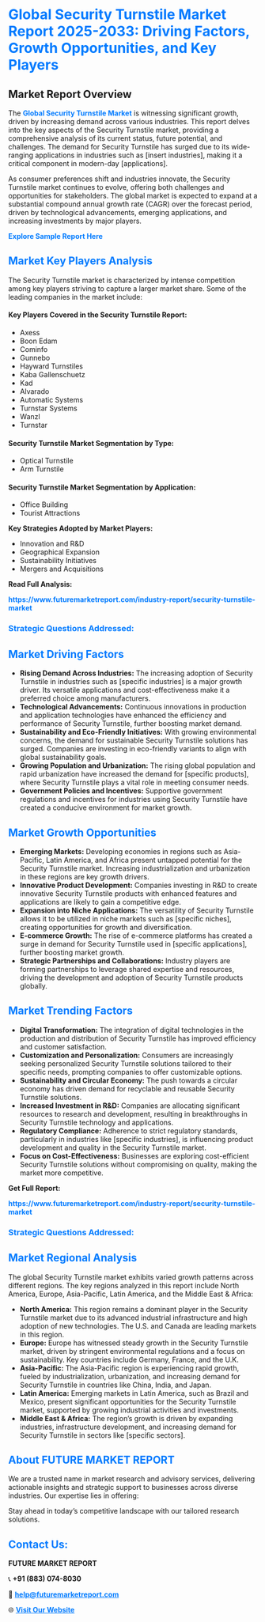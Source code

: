 <h1 style="color: #007BFF;">Global Security Turnstile Market Report 2025-2033: Driving Factors, Growth Opportunities, and Key Players</h1>

<section id="overview">
<h2>Market Report Overview</h2>
<p>The <a href="https://www.futuremarketreport.com/industry-report/security-turnstile-market" style="color: #007BFF; text-decoration: none;"><strong>Global Security Turnstile Market</strong></a> is witnessing significant growth, driven by increasing demand across various industries. This report delves into the key aspects of the Security Turnstile market, providing a comprehensive analysis of its current status, future potential, and challenges. The demand for Security Turnstile has surged due to its wide-ranging applications in industries such as [insert industries], making it a critical component in modern-day [applications].</p>
<p>As consumer preferences shift and industries innovate, the Security Turnstile market continues to evolve, offering both challenges and opportunities for stakeholders. The global market is expected to expand at a substantial compound annual growth rate (CAGR) over the forecast period, driven by technological advancements, emerging applications, and increasing investments by major players.</p>
</section>

<section id="overview">
<p><a href="https://www.futuremarketreport.com/request-sample/reportId=42292" style="color: #007BFF; text-decoration: none;"><strong>Explore Sample Report Here</strong></a></p>
</section>

<section id="key-players">
<h2 style="color: #007BFF;">Market Key Players Analysis</h2>
<p>The Security Turnstile market is characterized by intense competition among key players striving to capture a larger market share. Some of the leading companies in the market include:</p>
<h4>Key Players Covered in the Security Turnstile Report:</h4>
<ul><li>Axess</li><li>Boon Edam</li><li>Cominfo</li><li>Gunnebo</li><li>Hayward Turnstiles</li><li>Kaba Gallenschuetz</li><li>Kad</li><li>Alvarado</li><li>Automatic Systems</li><li>Turnstar Systems</li><li>Wanzl</li><li>Turnstar</li></ul>
<h4>Security Turnstile Market Segmentation by Type:</h4>
<ul><li>Optical Turnstile</li><li>Arm Turnstile</li></ul>

<h4>Security Turnstile Market Segmentation by Application:</h4>
<ul><li>Office Building</li><li>Tourist Attractions</li></ul>
<p><strong>Key Strategies Adopted by Market Players:</strong></p>
<ul>
<li>Innovation and R&D</li>
<li>Geographical Expansion</li>
<li>Sustainability Initiatives</li>
<li>Mergers and Acquisitions</li>
</ul>
</section>

<section>
<p><strong>Read Full Analysis: </strong></p><a href="https://www.futuremarketreport.com/industry-report/security-turnstile-market" style="color: #007BFF; text-decoration: none;"><strong>https://www.futuremarketreport.com/industry-report/security-turnstile-market</strong></a>
<h3 style="color: #007BFF;">Strategic Questions Addressed:</h3>
</section>

<section id="driving-factors">
<h2 style="color: #007BFF;">Market Driving Factors</h2>
<ul>
<li><strong>Rising Demand Across Industries:</strong> The increasing adoption of Security Turnstile in industries such as [specific industries] is a major growth driver. Its versatile applications and cost-effectiveness make it a preferred choice among manufacturers.</li>
<li><strong>Technological Advancements:</strong> Continuous innovations in production and application technologies have enhanced the efficiency and performance of Security Turnstile, further boosting market demand.</li>
<li><strong>Sustainability and Eco-Friendly Initiatives:</strong> With growing environmental concerns, the demand for sustainable Security Turnstile solutions has surged. Companies are investing in eco-friendly variants to align with global sustainability goals.</li>
<li><strong>Growing Population and Urbanization:</strong> The rising global population and rapid urbanization have increased the demand for [specific products], where Security Turnstile plays a vital role in meeting consumer needs.</li>
<li><strong>Government Policies and Incentives:</strong> Supportive government regulations and incentives for industries using Security Turnstile have created a conducive environment for market growth.</li>
</ul>
</section>

<section id="growth-opportunities">
<h2 style="color: #007BFF;">Market Growth Opportunities</h2>
<ul>
<li><strong>Emerging Markets:</strong> Developing economies in regions such as Asia-Pacific, Latin America, and Africa present untapped potential for the Security Turnstile market. Increasing industrialization and urbanization in these regions are key growth drivers.</li>
<li><strong>Innovative Product Development:</strong> Companies investing in R&D to create innovative Security Turnstile products with enhanced features and applications are likely to gain a competitive edge.</li>
<li><strong>Expansion into Niche Applications:</strong> The versatility of Security Turnstile allows it to be utilized in niche markets such as [specific niches], creating opportunities for growth and diversification.</li>
<li><strong>E-commerce Growth:</strong> The rise of e-commerce platforms has created a surge in demand for Security Turnstile used in [specific applications], further boosting market growth.</li>
<li><strong>Strategic Partnerships and Collaborations:</strong> Industry players are forming partnerships to leverage shared expertise and resources, driving the development and adoption of Security Turnstile products globally.</li>
</ul>
</section>

<section id="trending-factors">
<h2 style="color: #007BFF;">Market Trending Factors</h2>
<ul>
<li><strong>Digital Transformation:</strong> The integration of digital technologies in the production and distribution of Security Turnstile has improved efficiency and customer satisfaction.</li>
<li><strong>Customization and Personalization:</strong> Consumers are increasingly seeking personalized Security Turnstile solutions tailored to their specific needs, prompting companies to offer customizable options.</li>
<li><strong>Sustainability and Circular Economy:</strong> The push towards a circular economy has driven demand for recyclable and reusable Security Turnstile solutions.</li>
<li><strong>Increased Investment in R&D:</strong> Companies are allocating significant resources to research and development, resulting in breakthroughs in Security Turnstile technology and applications.</li>
<li><strong>Regulatory Compliance:</strong> Adherence to strict regulatory standards, particularly in industries like [specific industries], is influencing product development and quality in the Security Turnstile market.</li>
<li><strong>Focus on Cost-Effectiveness:</strong> Businesses are exploring cost-efficient Security Turnstile solutions without compromising on quality, making the market more competitive.</li>
</ul>
</section>

<section>
<p><strong>Get Full Report: </strong></p><a href="https://www.futuremarketreport.com/industry-report/security-turnstile-market" style="color: #007BFF; text-decoration: none;"><strong>https://www.futuremarketreport.com/industry-report/security-turnstile-market</strong></a>
<h3 style="color: #007BFF;">Strategic Questions Addressed:</h3>
</section>


<section id="regional-analysis">
<h2 style="color: #007BFF;">Market Regional Analysis</h2>
<p>The global Security Turnstile market exhibits varied growth patterns across different regions. The key regions analyzed in this report include North America, Europe, Asia-Pacific, Latin America, and the Middle East & Africa:</p>
<ul>
<li><strong>North America:</strong> This region remains a dominant player in the Security Turnstile market due to its advanced industrial infrastructure and high adoption of new technologies. The U.S. and Canada are leading markets in this region.</li>
<li><strong>Europe:</strong> Europe has witnessed steady growth in the Security Turnstile market, driven by stringent environmental regulations and a focus on sustainability. Key countries include Germany, France, and the U.K.</li>
<li><strong>Asia-Pacific:</strong> The Asia-Pacific region is experiencing rapid growth, fueled by industrialization, urbanization, and increasing demand for Security Turnstile in countries like China, India, and Japan.</li>
<li><strong>Latin America:</strong> Emerging markets in Latin America, such as Brazil and Mexico, present significant opportunities for the Security Turnstile market, supported by growing industrial activities and investments.</li>
<li><strong>Middle East & Africa:</strong> The region’s growth is driven by expanding industries, infrastructure development, and increasing demand for Security Turnstile in sectors like [specific sectors].</li>
</ul>
</section>

<footer>
<h2 style="color: #007BFF;">About FUTURE MARKET REPORT</h2>
<p>We are a trusted name in market research and advisory services, delivering actionable insights and strategic support to businesses across diverse industries. Our expertise lies in offering:</p>

<p>Stay ahead in today’s competitive landscape with our tailored research solutions.</p>

<h2 style="color: #007BFF;">Contact Us:</h2>
<p><strong>FUTURE MARKET REPORT</strong></p>
<p>📞 <strong>+91 (883) 074-8030</strong></p>
<p>📧 <strong><a href="mailto:help@futuremarketreport.com" style="color: #007BFF;">help@futuremarketreport.com</a></strong></p>
<p>🌐 <strong><a href="https://www.futuremarketreport.com/" style="color: #007BFF;">Visit Our Website</a></strong></p>
</footer>